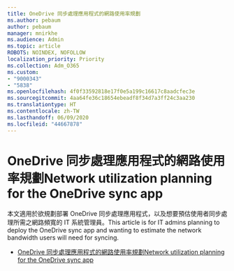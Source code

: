 ```yaml
---
title: OneDrive 同步處理應用程式的網路使用率規劃
ms.author: pebaum
author: pebaum
manager: mnirkhe
ms.audience: Admin
ms.topic: article
ROBOTS: NOINDEX, NOFOLLOW
localization_priority: Priority
ms.collection: Adm_O365
ms.custom:
- "9000343"
- "5838"
ms.openlocfilehash: 4f0f33592818e17f0e5a199c16617c8aadcfec3e
ms.sourcegitcommit: 4aa64fe36c18654ebeadf8f34d7a3ff24c3aa230
ms.translationtype: HT
ms.contentlocale: zh-TW
ms.lasthandoff: 06/09/2020
ms.locfileid: "44667878"
---
```

# <a name="network-utilization-planning-for-the-onedrive-sync-app"></a><span data-ttu-id="483de-102">OneDrive 同步處理應用程式的網路使用率規劃</span><span class="sxs-lookup"><span data-stu-id="483de-102">Network utilization planning for the OneDrive sync app</span></span>

<span data-ttu-id="483de-103">本文適用於欲規劃部署 OneDrive 同步處理應用程式，以及想要預估使用者同步處理所需之網路頻寬的 IT 系統管理員。</span><span class="sxs-lookup"><span data-stu-id="483de-103">This article is for IT admins planning to deploy the OneDrive sync app and wanting to estimate the network bandwidth users will need for syncing.</span></span>  

- [<span data-ttu-id="483de-104">OneDrive 同步處理應用程式的網路使用率規劃</span><span class="sxs-lookup"><span data-stu-id="483de-104">Network utilization planning for the OneDrive sync app</span></span>](https://docs.microsoft.com/onedrive/network-utilization-planning)